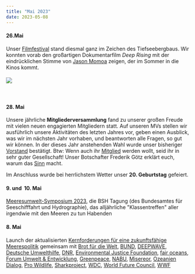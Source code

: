 ```yaml
---
title: "Mai 2023"
date: 2023-05-08
---
```


#### **26.Mai**

Unser [Filmfestival](https://www.deepwave.org/filmfestival-2023/) stand diesmal ganz im Zeichen des Tiefseebergbaus. Wir konnten vorab den großartigen Dokumentarfilm _Deep Rising_ mit der eindrücklichen Stimme von [Jason Momoa](https://youtu.be/VRqcscfYQv8) zeigen, der im Sommer in die Kinos kommt.

#### [![](https://www.deepwave.org/wp-content/uploads/2023/05/DEEPWAVE_Filmfestival_Plakat_2023-Kopie-2.png)](https://www.deepwave.org/wp-content/uploads/2023/05/DEEPWAVE_Filmfestival_Plakat_2023-Kopie-2.png)

 

#### **28\. Mai**

Unsere jährliche **Mitgliederversammlung** fand zu unserer großen Freude mit vielen neuen engagierten Mitgliedern statt. Auf unseren MVs stellen wir ausführlich unsere Aktivitäten des letzten Jahres vor, geben einen Ausblick, was wir im nächsten Jahr vorhaben, und beantworten alle Fragen, so gut wir können. In der dieses Jahr anstehenden Wahl wurde unser bisheriger [Vorstand](https://www.deepwave.org/ueber-uns/wer-wir-sind/unser-team/) bestätigt. Btw: Wenn auch ihr [Mitglied](https://www.deepwave.org/etwas-tun/mitglied-werden/) werden wollt, seid ihr in sehr guter Gesellschaft! Unser Botschafter Frederik Götz erklärt euch, warum das [Sinn](https://www.instagram.com/reel/CtL4qDKs8ia/?utm_source=ig_web_copy_link&igshid=MzRlODBiNWFlZA==) macht.

Im Anschluss wurde bei herrlichstem Wetter unser **20\. Geburtstag** gefeiert.

#### **9\. und  10. Mai**

[Meeresumwelt-Symposium 2023](https://www.bsh.de/download/Broschur_Internet_BF_interaktiv.pdf), die BSH Tagung (des Bundesamtes für Seeschifffahrt und Hydrographie), das alljährliche "Klassentreffen" aller irgendwie mit den Meeren zu tun Habenden

#### **8\. Mai**

Launch der aktualisierten [Kernforderungen für eine zukunftsfähige Meerespolitik](https://www.deepwave.org/meeresoffensive-kernforderungen-fuer-eine-zukunftsfaehige-meerespolitik/) gemeinsam mit [Brot für die Welt](https://www.brot-fuer-die-welt.de/), [BUND](https://www.bund.net/), [DEEPWAVE](http://deepwave.org), [Deutsche Umwelthilfe](https://www.duh.de/home/), [DNR](https://www.dnr.de/), [Environmental Justice Foundation](https://ejfoundation.org/), [fair oceans](https://fair-oceans.info/), [Forum Umwelt & Entwicklung](https://www.forumue.de/), [Greenpeace](https://www.greenpeace.de/), [NABU](https://www.nabu.de/), [Misereor](https://www.misereor.de/), [Ozeanien Dialog](http://www.ozeanien-dialog.de), [Pro Wildlife](https://www.prowildlife.de/), [Sharkproject](https://germany.sharkproject.org/), [WDC](https://de.whales.org/), [World Future Council](https://www.worldfuturecouncil.org/de/), [WWF](https://www.wwf.de/)
